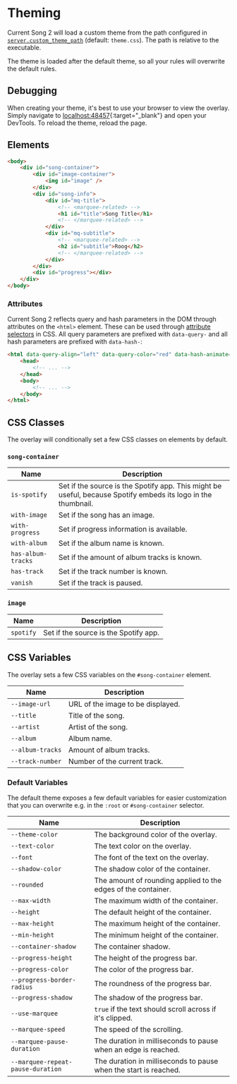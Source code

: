 # Theming

Current Song 2 will load a custom theme from the path configured in [`server.custom_theme_path`](../../Configuration.md#custom_theme_path) (default: `theme.css`). The path is relative to the executable.

The theme is loaded after the default theme, so all your rules will overwrite the default rules.

## Debugging

When creating your theme, it's best to use your browser to view the overlay. Simply navigate to [localhost:48457](http://localhost:48457){:target="\_blank"} and open your DevTools. To reload the theme, reload the page.

## Elements

```html
<body>
    <div id="song-container">
        <div id="image-container">
            <img id="image" />
        </div>
        <div id="song-info">
            <div id="mq-title">
                <!-- <marquee-related> -->
                <h1 id="title">Song Title</h1>
                <!-- </marquee-related> -->
            </div>
            <div id="mq-subtitle">
                <!-- <marquee-related> -->
                <h2 id="subtitle">Roog</h2>
                <!-- </marquee-related> -->
            </div>
        </div>
        <div id="progress"></div>
    </div>
</body>
```

### Attributes

Current Song 2 reflects query and hash parameters in the DOM through attributes on the `<html>` element. These can be used through [attribute selectors](https://developer.mozilla.org/docs/Web/CSS/Attribute_selectors) in CSS.
All query parameters are prefixed with `data-query-` and all hash parameters are prefixed with `data-hash-`:

```html title="http://localhost:48457/?align=left&color=red#animate=yes&shadow=none"
<html data-query-align="left" data-query-color="red" data-hash-animate="yes" data-hash-shadow="none">
    <head>
        <!-- ... -->
    </head>
    <body>
        <!-- ... -->
    </body>
</html>
```

## CSS Classes

The overlay will conditionally set a few CSS classes on elements by default.

### `song-container`

| Name               | Description                                                                                                   |
| ------------------ | ------------------------------------------------------------------------------------------------------------- |
| `is-spotify`       | Set if the source is the Spotify app. This might be useful, because Spotify embeds its logo in the thumbnail. |
| `with-image`       | Set if the song has an image.                                                                                 |
| `with-progress`    | Set if progress information is available.                                                                     |
| `with-album`       | Set if the album name is known.                                                                               |
| `has-album-tracks` | Set if the amount of album tracks is known.                                                                   |
| `has-track`        | Set if the track number is known.                                                                             |
| `vanish`           | Set if the track is paused.                                                                                   |

### `image`

| Name      | Description                           |
| --------- | ------------------------------------- |
| `spotify` | Set if the source is the Spotify app. |

## CSS Variables

The overlay sets a few CSS variables on the `#song-container` element.

| Name             | Description                       |
| ---------------- | --------------------------------- |
| `--image-url`    | URL of the image to be displayed. |
| `--title`        | Title of the song.                |
| `--artist`       | Artist of the song.               |
| `--album`        | Album name.                       |
| `--album-tracks` | Amount of album tracks.           |
| `--track-number` | Number of the current track.      |

### Default Variables

The default theme exposes a few default variables for easier customization that you can overwrite e.g. in the `:root` or `#song-container` selector.

| Name                              | Description                                                      |
| --------------------------------- | ---------------------------------------------------------------- |
| `--theme-color`                   | The background color of the overlay.                             |
| `--text-color`                    | The text color on the overlay.                                   |
| `--font`                          | The font of the text on the overlay.                             |
| `--shadow-color`                  | The shadow color of the container.                               |
| `--rounded`                       | The amount of rounding applied to the edges of the container.    |
| `--max-width`                     | The maximum width of the container.                              |
| `--height`                        | The default height of the container.                             |
| `--max-height`                    | The maximum height of the container.                             |
| `--min-height`                    | The minimum height of the container.                             |
| `--container-shadow`              | The container shadow.                                            |
| `--progress-height`               | The height of the progress bar.                                  |
| `--progress-color`                | The color of the progress bar.                                   |
| `--progress-border-radius`        | The roundness of the progress bar.                               |
| `--progress-shadow`               | The shadow of the progress bar.                                  |
| `--use-marquee`                   | `true` if the text should scroll across if it's clipped.         |
| `--marquee-speed`                 | The speed of the scrolling.                                      |
| `--marquee-pause-duration`        | The duration in milliseconds to pause when an edge is reached.   |
| `--marquee-repeat-pause-duration` | The duration in milliseconds to pause when the start is reached. |
